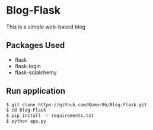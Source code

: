 # Blog-Flask

This is a simple web-based blog

## Packages Used

* flask
* flask-login
* flask-sqlalchemy


## Run application

```bash
$ git clone https://github.com/Kumor96/Blog-Flask.git
$ cd Blog-Flask
$ pip install -r requirements.txt
$ python app.py
```
